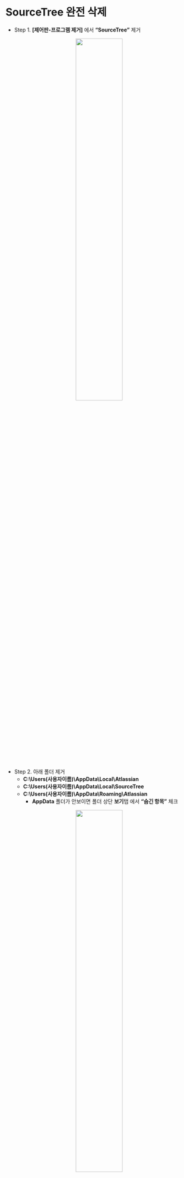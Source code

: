 # SourceTree 완전 삭제
* Step 1. **[제어판-프로그램 제거]** 에서 **“SourceTree”** 제거
<p align="center">
  <img width="50%" height="50%" src="https://user-images.githubusercontent.com/102717259/161418861-80eb2bd2-0ec3-4d8d-811f-2269b1cc5509.png">
</p>

* Step 2. 아래 폴더 제거
  - **C:\Users\(사용자이름)\AppData\Local\Atlassian**
  - **C:\Users\(사용자이름)\AppData\Local\SourceTree**
  - **C:\Users\(사용자이름)\AppData\Roaming\Atlassian** 
    * **AppData** 폴더가 안보이면 폴더 상단 **보기**탭 에서 **“숨긴 항목”** 체크
<p align="center">
  <img width="50%" height="50%" src="https://user-images.githubusercontent.com/102717259/161420052-be4b437a-350c-428c-8b1e-53f8849c9aa4.png">
</p>
